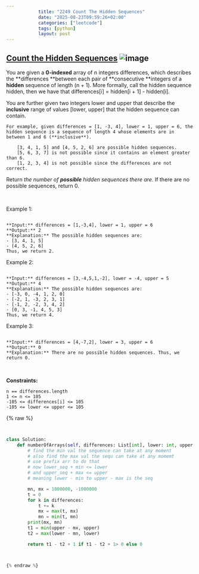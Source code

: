 ```yaml
---
            title: "2249 Count The Hidden Sequences"
            date: "2025-08-23T09:59:26+02:00"
            categories: ["leetcode"]
            tags: [python]
            layout: post
---
```

            
## [Count the Hidden Sequences](https://leetcode.com/problems/count-the-hidden-sequences) ![image](https://img.shields.io/badge/Difficulty-Medium-orange)

You are given a **0-indexed** array of n integers differences, which describes the **differences **between each pair of **consecutive **integers of a **hidden** sequence of length (n + 1). More formally, call the hidden sequence hidden, then we have that differences[i] = hidden[i + 1] - hidden[i].

You are further given two integers lower and upper that describe the **inclusive** range of values [lower, upper] that the hidden sequence can contain.

	For example, given differences = [1, -3, 4], lower = 1, upper = 6, the hidden sequence is a sequence of length 4 whose elements are in between 1 and 6 (**inclusive**).

		[3, 4, 1, 5] and [4, 5, 2, 6] are possible hidden sequences.
		[5, 6, 3, 7] is not possible since it contains an element greater than 6.
		[1, 2, 3, 4] is not possible since the differences are not correct.

Return *the number of **possible** hidden sequences there are.* If there are no possible sequences, return 0.

 

Example 1:

```

**Input:** differences = [1,-3,4], lower = 1, upper = 6
**Output:** 2
**Explanation:** The possible hidden sequences are:
- [3, 4, 1, 5]
- [4, 5, 2, 6]
Thus, we return 2.

```

Example 2:

```

**Input:** differences = [3,-4,5,1,-2], lower = -4, upper = 5
**Output:** 4
**Explanation:** The possible hidden sequences are:
- [-3, 0, -4, 1, 2, 0]
- [-2, 1, -3, 2, 3, 1]
- [-1, 2, -2, 3, 4, 2]
- [0, 3, -1, 4, 5, 3]
Thus, we return 4.

```

Example 3:

```

**Input:** differences = [4,-7,2], lower = 3, upper = 6
**Output:** 0
**Explanation:** There are no possible hidden sequences. Thus, we return 0.

```

 

**Constraints:**

	n == differences.length
	1 <= n <= 105
	-105 <= differences[i] <= 105
	-105 <= lower <= upper <= 105

{% raw %}


```python


class Solution:
    def numberOfArrays(self, differences: List[int], lower: int, upper: int) -> int:
        # find the min val the sequence can take at any moment
        # also find the max val the sequ can take at any momemt
        # use prefix arr to do that
        # now lower_seq + min <= lower
        # and upper_seq + max <= upper 
        # meaning lower - min to upper - max is the seq

        mn, mx = 1000000, -1000000
        t = 0
        for k in differences:
            t += k
            mx = max(t, mx)
            mn = min(t, mn)
        print(mx, mn)
        t1 = min(upper - mx, upper)
        t2 = max(lower - mn, lower)

        return t1 - t2 + 1 if t1 - t2 + 1> 0 else 0



{% endraw %}
```
